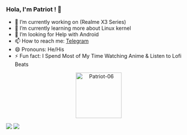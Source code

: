 ### Hola, I'm Patriot ! 👋


- 🔭 I’m currently working on (Realme X3 Series)
- 🌱 I’m currently learning more about Linux kernel
- 🤔 I’m looking for Help with Android
- 📫 How to reach me: [Telegram](https://t.me/patriot_235)
- 😄 Pronouns: He/His
- ⚡ Fun fact: I Spend Most of My Time Watching Anime & Listen to Lofi Beats
<p align="center"><img width="125" src="https://komarev.com/ghpvc/?username=Patriot-06&style=flat-square" alt="Patriot-06"></p>
<img src="https://github-readme-stats.vercel.app/api?username=Patriot-06&show_icons=true&title_color=ffffff&icon_color=bb2acf&text_color=daf7dc&bg_color=151515">
<img src="https://github-readme-stats.vercel.app/api/top-langs/?username=Patriot-06&layout=compact&count_private=true&title_color=ffffff&icon_color=bb2acf&text_color=daf7dc&bg_color=151515"></a></p>
